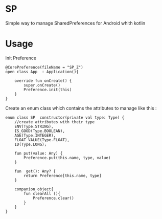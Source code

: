 # SP
Simple way to manage SharedPreferences for Android whith kotlin

# Usage
Init Preference


    @CorePreference(fileName = "SP_Z")
    open class App  : Application(){

        override fun onCreate() {
            super.onCreate()
            Preference.init(this)
        }
    }



Create an enum class which contains the attributes to manage  like this :


    enum class SP  constructor(private val type: Type) {
        //create attributes with their type
        ENV(Type.STRING),
        IS_GOOD(Type.BOOLEAN),
        AGE(Type.INTEGER),
        FLOAT_VALUE(Type.FLOAT),
        ID(Type.LONG);
        
        fun put(value: Any) {
            Preference.put(this.name, type, value)
        }

        fun  get(): Any? {
            return Preference[this.name, type]
        }

        companion object{
            fun clearAll (){
                Preference.clear()
            }
        }
    }
    
    

